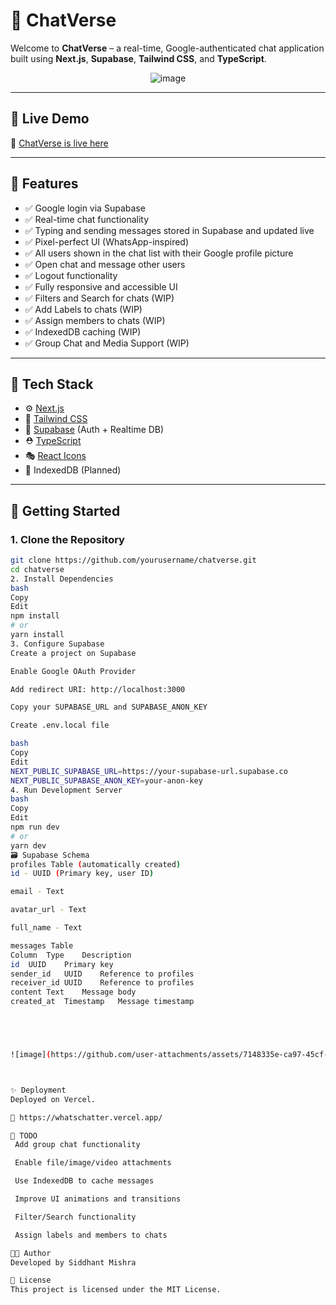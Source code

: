 # 💬 ChatVerse

Welcome to **ChatVerse** – a real-time, Google-authenticated chat application built using **Next.js**, **Supabase**, **Tailwind CSS**, and **TypeScript**.

<div align="center">
 

  ![image](https://github.com/user-attachments/assets/e1ecf6cb-f88c-4c75-abe1-d903c434c6d4)

</div>

---

## 🚀 Live Demo

🔗 [ChatVerse is live here](https://whatschatter.vercel.app/)

---

## 📌 Features

- ✅ Google login via Supabase
- ✅ Real-time chat functionality
- ✅ Typing and sending messages stored in Supabase and updated live
- ✅ Pixel-perfect UI (WhatsApp-inspired)
- ✅ All users shown in the chat list with their Google profile picture
- ✅ Open chat and message other users
- ✅ Logout functionality
- ✅ Fully responsive and accessible UI
- ✅ Filters and Search for chats (WIP)
- ✅ Add Labels to chats (WIP)
- ✅ Assign members to chats (WIP)
- ✅ IndexedDB caching (WIP)
- ✅ Group Chat and Media Support (WIP)

---

## 🧱 Tech Stack

- ⚙️ [Next.js](https://nextjs.org/)
- 🎨 [Tailwind CSS](https://tailwindcss.com/)
- 🔐 [Supabase](https://supabase.com/) (Auth + Realtime DB)
- ⛑️ [TypeScript](https://www.typescriptlang.org/)
- 🎭 [React Icons](https://react-icons.github.io/react-icons/)
- 🧠 IndexedDB (Planned)

---

## 🏁 Getting Started

### 1. Clone the Repository

```bash
git clone https://github.com/yourusername/chatverse.git
cd chatverse
2. Install Dependencies
bash
Copy
Edit
npm install
# or
yarn install
3. Configure Supabase
Create a project on Supabase

Enable Google OAuth Provider

Add redirect URI: http://localhost:3000

Copy your SUPABASE_URL and SUPABASE_ANON_KEY

Create .env.local file

bash
Copy
Edit
NEXT_PUBLIC_SUPABASE_URL=https://your-supabase-url.supabase.co
NEXT_PUBLIC_SUPABASE_ANON_KEY=your-anon-key
4. Run Development Server
bash
Copy
Edit
npm run dev
# or
yarn dev
🗃️ Supabase Schema
profiles Table (automatically created)
id - UUID (Primary key, user ID)

email - Text

avatar_url - Text

full_name - Text

messages Table
Column	Type	Description
id	UUID	Primary key
sender_id	UUID	Reference to profiles
receiver_id	UUID	Reference to profiles
content	Text	Message body
created_at	Timestamp	Message timestamp





![image](https://github.com/user-attachments/assets/7148335e-ca97-45cf-a5fc-2c975a73b76e)



✨ Deployment
Deployed on Vercel.

🔗 https://whatschatter.vercel.app/

📌 TODO
 Add group chat functionality

 Enable file/image/video attachments

 Use IndexedDB to cache messages

 Improve UI animations and transitions

 Filter/Search functionality

 Assign labels and members to chats

👨‍💻 Author
Developed by Siddhant Mishra

📜 License
This project is licensed under the MIT License.


